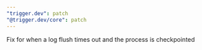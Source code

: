 ```yaml
---
"trigger.dev": patch
"@trigger.dev/core": patch
---
```


Fix for when a log flush times out and the process is checkpointed
